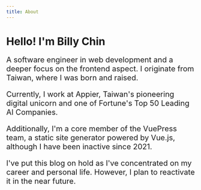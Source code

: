```yaml
---
title: About
---
```


# Hello! I'm Billy Chin

A software engineer in web development and a deeper focus on the frontend aspect. I originate from Taiwan, where I was born and raised.

Currently, I work at Appier, Taiwan's pioneering digital unicorn and one of Fortune's Top 50 Leading AI Companies.

Additionally, I'm a core member of the VuePress team, a static site generator powered by Vue.js, although I have been inactive since 2021.

I've put this blog on hold as I've concentrated on my career and personal life. However, I plan to reactivate it in the near future.

<GetStarted/>

<style scoped>
p{
    font-size:20px;
}
</style>
